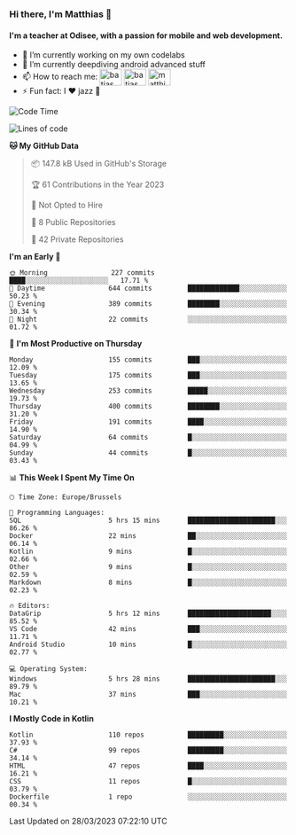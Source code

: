 ### Hi there, I'm Matthias 👋

#### I'm a teacher at Odisee, with a passion for mobile and web development.

- 🔭 I’m currently working on my own codelabs
- 🌱 I’m currently deepdiving android advanced stuff
- 📫 How to reach me: <a href="https://dev.to/batjas" target="_blank"><img align="center" src="https://raw.githubusercontent.com/rahuldkjain/github-profile-readme-generator/master/src/images/icons/Social/devto.svg" alt="batjas" height="30" width="40" /></a>
<a href="https://twitter.com/batjas" target="_blank"><img align="center" src="https://raw.githubusercontent.com/rahuldkjain/github-profile-readme-generator/master/src/images/icons/Social/twitter.svg" alt="batjas" height="30" width="40" /></a>
<a href="https://linkedin.com/in/matthiasdruwé" target="_blank"><img align="center" src="https://raw.githubusercontent.com/rahuldkjain/github-profile-readme-generator/master/src/images/icons/Social/linked-in-alt.svg" alt="matthiasdruwé" height="30" width="40" /></a>
- ⚡ Fun fact: I ❤ jazz 🎷


<!--START_SECTION:waka-->
![Code Time](http://img.shields.io/badge/Code%20Time-689%20hrs%2010%20mins-blue)

![Lines of code](https://img.shields.io/badge/From%20Hello%20World%20I%27ve%20Written-1.3%20million%20lines%20of%20code-blue)

**🐱 My GitHub Data** 

> 📦 147.8 kB Used in GitHub's Storage 
 > 
> 🏆 61 Contributions in the Year 2023
 > 
> 🚫 Not Opted to Hire
 > 
> 📜 8 Public Repositories 
 > 
> 🔑 42 Private Repositories 
 > 
**I'm an Early 🐤** 

```text
🌞 Morning                227 commits         ████░░░░░░░░░░░░░░░░░░░░░   17.71 % 
🌆 Daytime                644 commits         █████████████░░░░░░░░░░░░   50.23 % 
🌃 Evening                389 commits         ████████░░░░░░░░░░░░░░░░░   30.34 % 
🌙 Night                  22 commits          ░░░░░░░░░░░░░░░░░░░░░░░░░   01.72 % 
```
📅 **I'm Most Productive on Thursday** 

```text
Monday                   155 commits         ███░░░░░░░░░░░░░░░░░░░░░░   12.09 % 
Tuesday                  175 commits         ███░░░░░░░░░░░░░░░░░░░░░░   13.65 % 
Wednesday                253 commits         █████░░░░░░░░░░░░░░░░░░░░   19.73 % 
Thursday                 400 commits         ████████░░░░░░░░░░░░░░░░░   31.20 % 
Friday                   191 commits         ████░░░░░░░░░░░░░░░░░░░░░   14.90 % 
Saturday                 64 commits          █░░░░░░░░░░░░░░░░░░░░░░░░   04.99 % 
Sunday                   44 commits          █░░░░░░░░░░░░░░░░░░░░░░░░   03.43 % 
```


📊 **This Week I Spent My Time On** 

```text
🕑︎ Time Zone: Europe/Brussels

💬 Programming Languages: 
SQL                      5 hrs 15 mins       ██████████████████████░░░   86.26 % 
Docker                   22 mins             ██░░░░░░░░░░░░░░░░░░░░░░░   06.14 % 
Kotlin                   9 mins              █░░░░░░░░░░░░░░░░░░░░░░░░   02.66 % 
Other                    9 mins              █░░░░░░░░░░░░░░░░░░░░░░░░   02.59 % 
Markdown                 8 mins              █░░░░░░░░░░░░░░░░░░░░░░░░   02.23 % 

🔥 Editors: 
DataGrip                 5 hrs 12 mins       █████████████████████░░░░   85.52 % 
VS Code                  42 mins             ███░░░░░░░░░░░░░░░░░░░░░░   11.71 % 
Android Studio           10 mins             █░░░░░░░░░░░░░░░░░░░░░░░░   02.77 % 

💻 Operating System: 
Windows                  5 hrs 28 mins       ██████████████████████░░░   89.79 % 
Mac                      37 mins             ███░░░░░░░░░░░░░░░░░░░░░░   10.21 % 
```

**I Mostly Code in Kotlin** 

```text
Kotlin                   110 repos           █████████░░░░░░░░░░░░░░░░   37.93 % 
C#                       99 repos            █████████░░░░░░░░░░░░░░░░   34.14 % 
HTML                     47 repos            ████░░░░░░░░░░░░░░░░░░░░░   16.21 % 
CSS                      11 repos            █░░░░░░░░░░░░░░░░░░░░░░░░   03.79 % 
Dockerfile               1 repo              ░░░░░░░░░░░░░░░░░░░░░░░░░   00.34 % 
```




 Last Updated on 28/03/2023 07:22:10 UTC
<!--END_SECTION:waka-->
